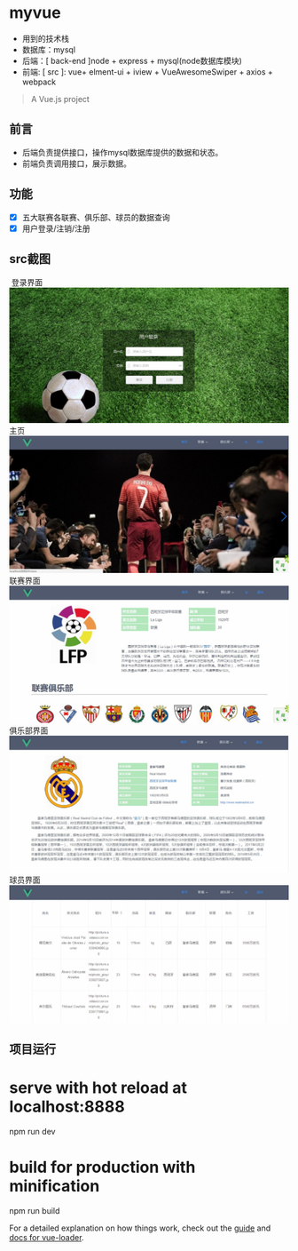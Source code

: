 # myvue #

- 用到的技术栈
- 数据库：mysql
- 后端：[ back-end ]node + express + mysql(node数据库模块)
- 前端: [ src ]: vue+ elment-ui + iview + VueAwesomeSwiper + axios + webpack

> A Vue.js project

## 前言 ##

- 后端负责提供接口，操作mysql数据库提供的数据和状态。
- 前端负责调用接口，展示数据。

## 功能 ##

- [x] 五大联赛各联赛、俱乐部、球员的数据查询
- [x] 用户登录/注销/注册

## src截图 
 登录界面</br>
![](https://github.com/tanjinrong123/football-leagues/raw/master/src/assets/Screenshot/Login.jpg)
主页</br>
![](https://github.com/tanjinrong123/football-leagues/raw/master/src/assets/Screenshot/Home.jpg)
联赛界面</br>
![](https://github.com/tanjinrong123/football-leagues/raw/master/src/assets/Screenshot/League.jpg)
俱乐部界面</br>
![](https://github.com/tanjinrong123/football-leagues/raw/master/src/assets/Screenshot/Club.jpg)
球员界面</br>
![](https://github.com/tanjinrong123/football-leagues/raw/master/src/assets/Screenshot/Player.jpg)

## 项目运行 ##
# serve with hot reload at localhost:8888
npm run dev

# build for production with minification
npm run build


For a detailed explanation on how things work, check out the [guide](http://vuejs-templates.github.io/webpack/) and [docs for vue-loader](http://vuejs.github.io/vue-loader).
